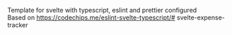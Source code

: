 Template for svelte with typescript, eslint and prettier configured\
Based on https://codechips.me/eslint-svelte-typescript/#   s v e l t e - e x p e n s e - t r a c k e r  
 